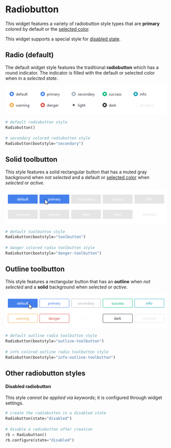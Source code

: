 # Radiobutton

This widget features a variety of radiobutton style types that are **primary**
colored by default or the [selected color](index.md#colors).

This widget supports a special style for 
[disabled state](#other-radiobutton-styles).

## Radio (default)

The default widget style features the traditional **radiobutton** which has a
round indicator. The indicator is filled with the default or selected color 
when in a _selected state_.

![radiobutton](../assets/widget-styles/radiobuttons.png)

```python
# default radiobutton style
Radiobutton()

# secondary colored radiobutton style
Radiobutton(bootstyle="secondary")
```

## Solid toolbutton

This style features a solid rectangular button that has a muted gray background
when _not selected_ and a default or [selected color](index.md#colors) when _selected_
or _active_.

![toolbutton](../assets/widget-styles/radio-toolbutton.gif)

```python
# default toolbutton style
Radiobutton(bootstyle="toolbutton")

# danger colored radio toolbutton style
Radiobutton(bootstyle="danger-toolbutton")
```

## Outline toolbutton

This style features a rectangular button that has an **outline** 
when _not selected_ and a **solid** background when _selected_ or 
_active_.

![outline toolbutton](../assets/widget-styles/outline-radio-toolbutton.gif)

```python
# default outline radio toolbutton style
Radiobutton(bootstyle="outline-toolbutton")

# info colored outline radio toolbutton style
Radiobutton(bootstyle="info-outline-toolbutton")
```

## Other radiobutton styles

#### Disabled radiobutton
This style _cannot be applied via keywords_; it is configured through widget 
settings.

```python
# create the radiobutton in a disabled state
Radiobutton(state="disabled")

# disable a radiobutton after creation
rb = Radiobutton()
rb.configure(state="disabled")
```